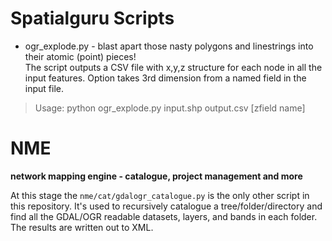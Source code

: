 Spatialguru Scripts
======================

* ogr_explode.py - blast apart those nasty polygons and linestrings into their atomic (point) pieces!  
   The script outputs a CSV file with x,y,z structure for each node in all the input features.
   Option takes 3rd dimension from a named field in the input file.

 > Usage: python ogr_explode.py input.shp output.csv [zfield name]

NME
===

**network mapping engine - catalogue, project management and more**

At this stage the `nme/cat/gdalogr_catalogue.py` is the only other script in this repository.
It's used to recursively catalogue a tree/folder/directory and find all the GDAL/OGR
readable datasets, layers, and bands in each folder.  The results are written out
to XML.
